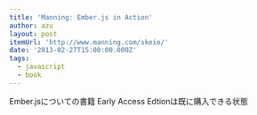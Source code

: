 ```yaml
---
title: 'Manning: Ember.js in Action'
author: azu
layout: post
itemUrl: 'http://www.manning.com/skeie/'
date: '2013-02-27T15:00:00.000Z'
tags:
  - javascript
  - book
---
```

Ember.jsについての書籍
Early Access Edtionは既に購入できる状態
